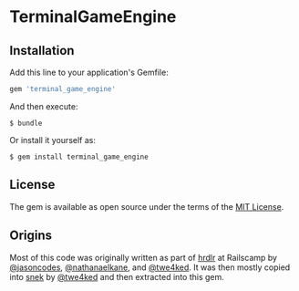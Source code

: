 # TerminalGameEngine

## Installation

Add this line to your application's Gemfile:

```ruby
gem 'terminal_game_engine'
```

And then execute:

    $ bundle

Or install it yourself as:

    $ gem install terminal_game_engine

## License

The gem is available as open source under the terms of the [MIT License](http://opensource.org/licenses/MIT).

## Origins

Most of this code was originally written as part of [hrdlr](https://github.com/twe4ked/hrdlr) at Railscamp by [@jasoncodes](https://github.com/jasoncodes), [@nathanaelkane](https://github.com/nathanaelkane), and [@twe4ked](https://github.com/twe4ked). It was then mostly copied into [snek](https://github.com/twe4ked/snek) by [@twe4ked](https://github.com/twe4ked) and then extracted into this gem.
